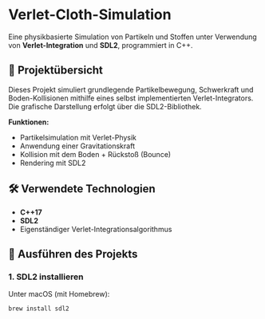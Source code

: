 # Verlet-Cloth-Simulation

Eine physikbasierte Simulation von Partikeln und Stoffen unter Verwendung von **Verlet-Integration** und **SDL2**, programmiert in C++.

## 🧠 Projektübersicht

Dieses Projekt simuliert grundlegende Partikelbewegung, Schwerkraft und Boden-Kollisionen mithilfe eines selbst implementierten Verlet-Integrators. Die grafische Darstellung erfolgt über die SDL2-Bibliothek.

**Funktionen:**
- Partikelsimulation mit Verlet-Physik
- Anwendung einer Gravitationskraft
- Kollision mit dem Boden + Rückstoß (Bounce)
- Rendering mit SDL2

## 🛠️ Verwendete Technologien

- **C++17**
- **SDL2**
- Eigenständiger Verlet-Integrationsalgorithmus

## 🚀 Ausführen des Projekts

### 1. SDL2 installieren

Unter macOS (mit Homebrew):
```bash
brew install sdl2
